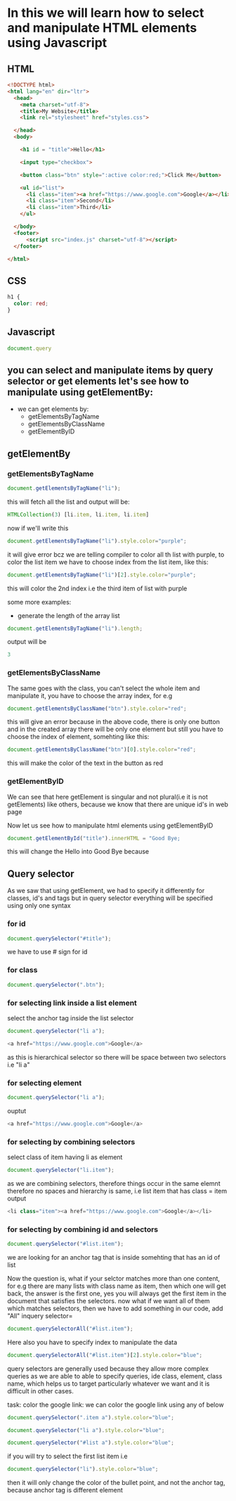 # In this we will learn how to select and manipulate HTML elements using Javascript
## HTML
``` html
<!DOCTYPE html>
<html lang="en" dir="ltr">
  <head>
    <meta charset="utf-8">
    <title>My Website</title>
    <link rel="stylesheet" href="styles.css">

  </head>
  <body>

    <h1 id = "title">Hello</h1>

    <input type="checkbox">

    <button class="btn" style=":active color:red;">Click Me</button>

    <ul id="list">
      <li class="item"><a href="https://www.google.com">Google</a></li>
      <li class="item">Second</li>
      <li class="item">Third</li>
    </ul>

  </body>
  <footer>
      <script src="index.js" charset="utf-8"></script>
  </footer>

</html>
```
## CSS
```css
h1 {
  color: red;
}
```
## Javascript

```javascript
document.query
```
## you can select and manipulate items by query selector or get elements let's see how to manipulate using getElementBy:

* we can get elements by:
    * getElementsByTagName
    * getElementsByClassName
    * getElementByID
## getElementBy

### getElementsByTagName
```javascript
document.getElementsByTagName("li");
```
this will fetch all the list and output will be:
```javascript
HTMLCollection(3) [li.item, li.item, li.item]
```
now if we'll write this
```javascript
document.getElementsByTagName("li").style.color="purple";
```
it will give error bcz we are telling compiler to color all th list with purple, to color the list item we have to choose index from the list item, like this:
```javascript
document.getElementsByTagName("li")[2].style.color="purple";
```
this will color the 2nd index i.e the third item of list with purple

some more examples:
* generate the length of the array list
```javascript
document.getElementsByTagName("li").length;
```
output will be
```javascript
3
```
### getElementsByClassName

The same goes with the class, you can't select the whole item and manipulate it, you have to choose the array index, for e.g
```javascript
document.getElementsByClassName("btn").style.color="red";
```
this will give an error because in the above code, there is only one button and in the created array there will be only one element but still you have to choose the index of element, somehting like this:

```javascript
document.getElementsByClassName("btn")[0].style.color="red";
```
this will make the color of the text in the button as red

### getElementByID
We can see that here getElement is singular and not plural(i.e it is not getElements) like others, because we know that there are unique id's in web page

Now let us see how to manipulate html elements using getElementByID 

```javascript
document.getElementById("title").innerHTML = "Good Bye;
```
this will change the Hello into Good Bye because 


## Query selector
As we saw that using getElement, we had to specify it differently for classes, id's and tags but in query selector everything will be specified using only one syntax

### for id
```javascript
document.querySelector("#title");
```
we have to use # sign for id


### for class


```javascript
document.querySelector(".btn");
```

### for selecting link inside a list element
select the anchor tag inside the list selector
```javascript
document.querySelector("li a");
```
```javascript
<a href="https://www.google.com">Google</a>
```
as this is hierarchical selector so there will be space between two selectors i.e "li a"

### for selecting element
```javascript
document.querySelector("li a");
```
ouptut
```javascript
<a href="https://www.google.com">Google</a>
```
### for selecting by combining selectors
select class of item having li as element
```javascript
document.querySelector("li.item");
```
as we are combining selectors, therefore things occur in the same elemnt therefore no spaces and hierarchy is same, i.e list item that has class = item
output
```javascript
<li class="item"><a href="https://www.google.com">Google</a></li>
```
### for selecting by combining id and selectors
```javascript
document.querySelector("#list.item");
```
we are looking for an anchor tag that is inside somehting that has an id of list


Now the question is, what if your selctor matches more than one content, for e.g there are many lists with class name as item, then which one will get back, the answer is the first one, yes you will always get the first item in the document that satisfies the selectors. now what if we want all of them which matches selectors, then we have to add something in our code, add "All" inquery selector=


```javascript
document.querySelectorAll("#list.item");
```

Here also you have to specify index to manipulate the data

```javascript
document.querySelectorAll("#list.item")[2].style.color="blue";
```
query selectors are generally used because they allow more complex queries as we are able to able to specify queries, ide class, element, class name, which helps us to target particularly whatever we want and it is difficult in other cases. 

task: color the google link:
we can color the google link using any of below

```javascript
document.querySelector(".item a").style.color="blue";
```

```javascript
document.querySelector("li a").style.color="blue";
```
```javascript
document.querySelector("#list a").style.color="blue";
```



if you will try to select the first list item i.e
```javascript
document.querySelector("li").style.color="blue";
```
then it will only change the color of the bullet point, and not the anchor tag, because anchor tag is different element






